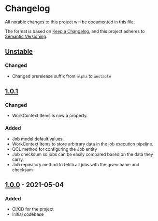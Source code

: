 # Changelog

All notable changes to this project will be documented in this file.

The format is based on [Keep a Changelog](https://keepachangelog.com/en/1.0.0/),
and this project adheres to [Semantic Versioning](https://semver.org/spec/v2.0.0.html).

## [Unstable]

### Changed

- Changed prerelease suffix from `alpha` to `unstable`

## [1.0.1]

### Changed

- WorkContext.Items is now a property.

### Added

- Job model default values.
- WorkContext.Items to store arbitrary data in the job execution pipeline.
- QOL method for configuring the Job entity
- Job checksum so jobs can be easily compared based on the data they carry.
- Job repository method to fetch all jobs with the given name and checksum

## [1.0.0] - 2021-05-04

### Added

- CI/CD for the project
- Initial codebase

[unstable]: https://github.com/iteam-consulting/WerkWerk/compare/1.0.1...HEAD
[1.0.1]: https://github.com/iteam-consulting/WerkWerk/compare/1.0.0...1.0.1
[1.0.0]: https://github.com/iteam-consulting/WerkWerk/releases/tag/1.0.0
